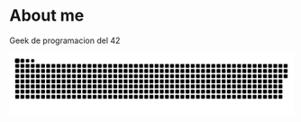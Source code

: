 # About me

Geek de programacion del 42

![Snake Commits](https://github.com/naygharbi/naygharbi/blob/output/github-contribution-grid-snake-dark.svg)

